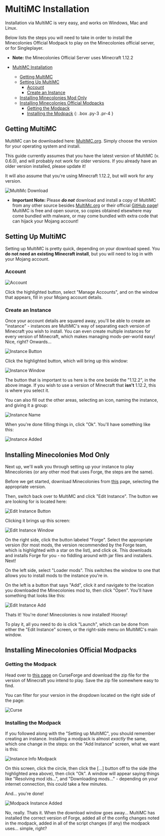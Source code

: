 # MultiMC Installation

Installation via MultiMC is very easy, and works on Windows, Mac and Linux.

Below lists the steps you will need to take in order to install the Minecolonies Official Modpack to play on the Minecolonies official server, or for Singleplayer.

- **Note:** the Minecolonies Official Server uses Minecraft 1.12.2

- [MultiMC Installation](#multimc-installation)
    - [Getting MultiMC](#getting-multimc)
    - [Setting Up MultiMC](#setting-up-multimc)
        - [Account](#account)
        - [Create an Instance](#create-an-instance)
    - [Installing Minecolonies Mod Only](#installing-minecolonies-mod-only)
    - [Installing Minecolonies Official Modpacks](#installing-minecolonies-official-modpacks)
        - [Getting the Modpack](#getting-the-modpack)
        - [Installing the Modpack](#installing-the-modpack)
{: .box .py-3 .pr-4 }

## Getting MultiMC

MultiMC can be downloaded here: [MultiMC.org](https://multimc.org/#Download). Simply choose the version for your operating system and install.

This guide currently assumes that you have the latest version of MultiMC (v. 0.6.0), and will probably not work for older versions. If you already have an older version installed, please update it!

It will also assume that you're using Minecraft 1.12.2, but will work for any version.

![MultiMc Download](../../assets/images/installation/multimc-download.png)

- **Important Note:** Please ***do not*** download and install a copy of MultiMC from any other source besides [MultiMc.org](https://multimc.org) or their official [GitHub page](https://github.com/MultiMC/MultiMC5/)! MultiMC is free and open source, so copies obtained elsewhere may come bundled with malware, or may come bundled with extra code that can hijack your Mojang account!


## Setting Up MultiMC

Setting up MultiMC is pretty quick, depending on your download speed. You **do not need an existing Minecraft install**, but you will need to log in with your Mojang account.

### Account

![Account](../../assets/images/installation/multimc-account.png)

Click the highlighted button, select "Manage Accounts", and on the window that appears, fill in your Mojang account details.

### Create an Instance

Once your account details are squared away, you'll be able to create an "instance" - instances are MultiMC's way of separating each version of Minecraft you wish to install. You can even create multiple instances for every version of Minecraft, which makes managing mods-per-world easy! Nice, right? Onwards...

![Instance Button](../../assets/images/installation/multimc-instance1.png)

Click the highlighted button, which will bring up this window:

![Instance Window](../../assets/images/installation/multimc-instance2.png)

The button that is important to us here is the one beside the "1.12.2", in the above image. If you wish to use a version of Minecraft that **isn't** 1.12.2, this is where you select it.

You can also fill out the other areas, selecting an icon, naming the instance, and giving it a group:

![Instance Name](../../assets/images/installation/multimc-instance3.png)

When you're done filling things in, click "Ok". You'll have something like this:

![Instance Added](../../assets/images/installation/multimc-instance4.png)

## Installing Minecolonies Mod Only

Next up, we'll walk you through setting up your instance to play Minecolonies (or any other mod that uses Forge, the steps are the same).

Before we get started, download Minecolonies from [this](https://minecraft.curseforge.com/projects/minecolonies) page, selecting the appropriate version.

Then, switch back over to MultiMC and click "Edit Instance". The button we are looking for is located here:

![Edit Instance Button](../../assets/images/installation/multimc-edit1.png)

Clicking it brings up this screen:

![Edit Instance Window](../../assets/images/installation/multimc-edit2.png)

On the right side, click the button labeled "Forge". Select the appropriate version (for most mods, the version recommended by the Forge team, which is highlighted with a star on the list), and click ok. This downloads and installs Forge for you - no fiddling around with jar files and installers. Next!

On the left side, select "Loader mods". This switches the window to one that allows you to install mods to the instance you're in.

On the left is a button that says "Add", click it and navigate to the location you downloaded the Minecolonies mod to, then click "Open". You'll have something that looks like this:

![Edit Instance Add](../../assets/images/installation/multimc-edit3.png)

Thats it! You're done! Minecolonies is now installed! Hooray!

To play it, all you need to do is click "Launch", which can be done from either the "Edit Instance" screen, or the right-side menu on MultiMC's main window.

## Installing Minecolonies Official Modpacks ##

### Getting the Modpack ###

Head over to [this page](https://minecraft.curseforge.com/projects/minecolonies-testpack/files) on CurseForge and download the zip file for the version of Minecraft you intend to play. Save the zip file somewhere easy to find.

You can filter for your version in the dropdown located on the right side of the page:

![Curse](../../assets/images/installation/multimc-curse.png)

### Installing the Modpack ###

If you followed along with the "Setting up MultiMC", you should remember creating an instance. Installing a modpack is almost *exactly* the same, which one change in the steps: on the "Add Instance" screen, what we want is this:

![Instance Info Modpack](../../assets/images/installation/multimc-modpack1.png)

On this screen, click the circle, then click the [...] button off to the side (the highlighted area above), then click "Ok". A window will appear saying things like "Resolving mod ids...", and "Downloading mods..." - depending on your internet connection, this could take a few minutes.

And... you're done!

![Modpack Instance Added](../../assets/images/installation/multimc-modpack2.png)

No, really. Thats it. When the download window goes away... MultiMC has installed the correct version of Forge, added all of the config changes noted in the modpack, added in all of the script changes (if any) the modpack uses... simple, right?
